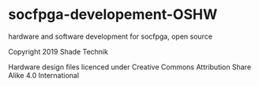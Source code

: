 # socfpga-developement-OSHW
hardware and software development for socfpga, open source

Copyright 2019 Shade Technik

Hardware design files licenced under Creative Commons Attribution Share Alike 4.0 International
